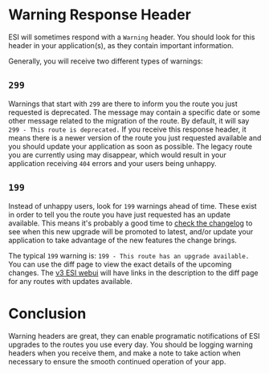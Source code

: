 # Warning Response Header

ESI will sometimes respond with a `Warning` header. You should look for this header in your application(s), as they contain important information.

Generally, you will receive two different types of warnings:

## `299`

Warnings that start with `299` are there to inform you the route you just requested is deprecated. The message may contain a specific date or some other message related to the migration of the route. By default, it will say `299 - This route is deprecated.` If you receive this response header, it means there is a newer version of the route you just requested available and you should update your application as soon as possible. The legacy route you are currently using may disappear, which would result in your application receiving `404` errors and your users being unhappy.

## `199`

Instead of unhappy users, look for `199` warnings ahead of time. These exist in order to tell you the route you have just requested has an update available. This means it's probably a good time to [check the changelog](https://github.com/esi/esi-issues/blob/master/changelog.md) to see when this new upgrade will be promoted to latest, and/or update your application to take advantage of the new features the change brings.

The typical `199` warning is: `199 - This route has an upgrade available.` You can use the diff page to view the exact details of the upcoming changes. The [v3 ESI webui](https://esi.evetech.net/ui/) will have links in the description to the diff page for any routes with updates available.

# Conclusion

Warning headers are great, they can enable programatic notifications of ESI upgrades to the routes you use every day. You should be logging warning headers when you receive them, and make a note to take action when necessary to ensure the smooth continued operation of your app.

